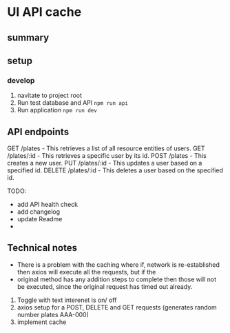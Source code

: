 # UI API cache

## summary

## setup

### develop
1. navitate to project root
2. Run test database and API ``npm run api``
3. Run application ```npm run dev```

## API endpoints

GET  /plates - This retrieves a list of all resource entities of users.
GET /plates/:id - This retrieves a specific user by its id.
POST /plates - This creates a new user.
PUT /plates/:id - This updates a user based on a specified id.
DELETE /plates/:id - This deletes a user based on the specified id.

TODO: 
- add API health check
- add changelog
- update Readme
- 


## Technical notes
- There is a problem with the caching where if, network is re-established then axios will execute all the requests, but if the
- original method has any addition steps to complete then those will not be executed, since the original request has timed out already.

1. Toggle with text interenet is on/ off
2. axios setup for a POST, DELETE and GET requests (generates random number plates AAA-000)
3. implement cache
